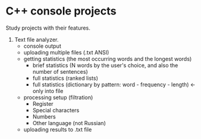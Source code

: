 # C++ console projects
Study projects with their features.

1. Text file analyzer. 
    * console output
    * uploading multiple files (.txt ANSI)
    * getting statistics (the most occurring words and the longest words)
        * brief statistics (N words by the user's choice, and also the number of sentences)
        * full statistics (ranked lists)
        * full statistics (dictionary by pattern: word - frequency - length) <- only into file
    * processing setup (filtration)
        * Register
        * Special characters
        * Numbers
        * Other language (not Russian)
    * uploading results to .txt file
